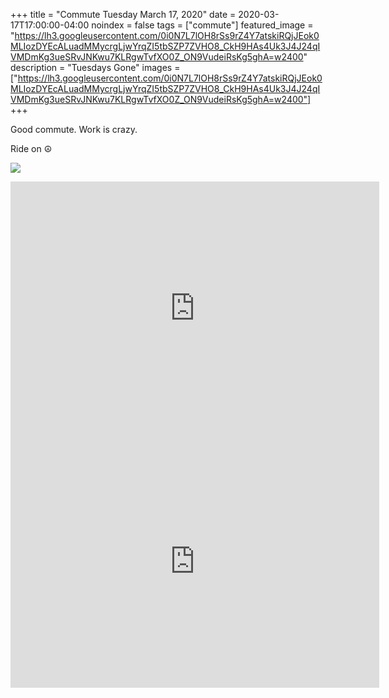 +++
title =  "Commute Tuesday March 17, 2020"
date = 2020-03-17T17:00:00-04:00
noindex = false
tags = ["commute"]
featured_image = "https://lh3.googleusercontent.com/0i0N7L7lOH8rSs9rZ4Y7atskiRQjJEok0MLIozDYEcALuadMMycrgLjwYrqZI5tbSZP7ZVHO8_CkH9HAs4Uk3J4J24qIVMDmKg3ueSRvJNKwu7KLRgwTvfXO0Z_ON9VudeiRsKg5ghA=w2400"
description = "Tuesdays Gone"
images = ["https://lh3.googleusercontent.com/0i0N7L7lOH8rSs9rZ4Y7atskiRQjJEok0MLIozDYEcALuadMMycrgLjwYrqZI5tbSZP7ZVHO8_CkH9HAs4Uk3J4J24qIVMDmKg3ueSRvJNKwu7KLRgwTvfXO0Z_ON9VudeiRsKg5ghA=w2400"]
+++

Good commute. Work is crazy. 

Ride on ☮

<a href='https://lh3.googleusercontent.com/0i0N7L7lOH8rSs9rZ4Y7atskiRQjJEok0MLIozDYEcALuadMMycrgLjwYrqZI5tbSZP7ZVHO8_CkH9HAs4Uk3J4J24qIVMDmKg3ueSRvJNKwu7KLRgwTvfXO0Z_ON9VudeiRsKg5ghA=w2400'><img src='https://lh3.googleusercontent.com/0i0N7L7lOH8rSs9rZ4Y7atskiRQjJEok0MLIozDYEcALuadMMycrgLjwYrqZI5tbSZP7ZVHO8_CkH9HAs4Uk3J4J24qIVMDmKg3ueSRvJNKwu7KLRgwTvfXO0Z_ON9VudeiRsKg5ghA=w2400'></a>


<iframe height='405' width='590' frameborder='0' allowtransparency='true' scrolling='no' src='https://www.strava.com/activities/3190694345/embed/97b32158f8d9a9c0fd0163a253f3d3fdd1b055e6'></iframe>

<iframe height='405' width='590' frameborder='0' allowtransparency='true' scrolling='no' src='https://www.strava.com/activities/3192396008/embed/f628bc5c7ec6f9d84220bcbc060454c91295ef53'></iframe>
